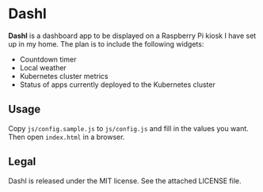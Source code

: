# Dashl

**Dashl** is a dashboard app to be displayed on a Raspberry Pi kiosk I have set up in my home.
The plan is to include the following widgets:

* Countdown timer
* Local weather
* Kubernetes cluster metrics
* Status of apps currently deployed to the Kubernetes cluster

## Usage

Copy `js/config.sample.js` to `js/config.js` and fill in the values you want.
Then open `index.html` in a browser.

## Legal

Dashl is released under the MIT license.
See the attached LICENSE file.
